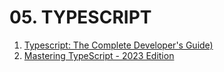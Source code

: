 # 05. TYPESCRIPT

1. [Typescript: The Complete Developer's Guide)](https://www.udemy.com/course/typescript-the-complete-developers-guide/)
2. [Mastering TypeScript - 2023 Edition](https://www.udemy.com/course/learn-typescript/)